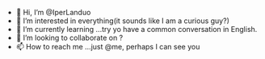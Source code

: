 - 👋 Hi, I’m @IperLanduo
- 👀 I’m interested in everything(it sounds like I am a curious guy?) 
- 🌱 I’m currently learning ...try yo have a common conversation in English.
- 💞️ I’m looking to collaborate on ?
- 📫 How to reach me ...just @me, perhaps I can see you

<!---
IperLanduo/IperLanduo is a ✨ special ✨ repository because its `README.md` (this file) appears on your GitHub profile.
You can click the Preview link to take a look at your changes.
--->
